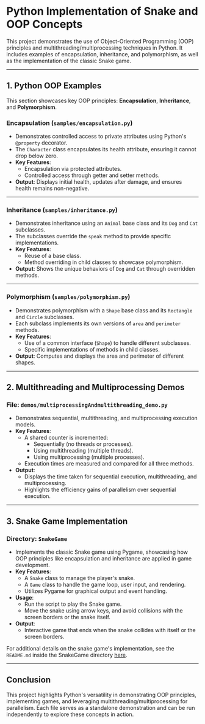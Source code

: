 # Python Implementation of Snake and OOP Concepts
This project demonstrates the use of Object-Oriented Programming (OOP) principles and multithreading/multiprocessing techniques in Python. It includes examples of encapsulation, inheritance, and polymorphism, as well as the implementation of the classic Snake game.

---

## **1. Python OOP Examples**
This section showcases key OOP principles: **Encapsulation**, **Inheritance**, and **Polymorphism**.

### **Encapsulation (`samples/encapsulation.py`)**
- Demonstrates controlled access to private attributes using Python's `@property` decorator.
- The `Character` class encapsulates its health attribute, ensuring it cannot drop below zero.
- **Key Features**:
    - Encapsulation via protected attributes.
    - Controlled access through getter and setter methods.
- **Output**:
  Displays initial health, updates after damage, and ensures health remains non-negative.

---

### **Inheritance (`samples/inheritance.py`)**
- Demonstrates inheritance using an `Animal` base class and its `Dog` and `Cat` subclasses.
- The subclasses override the `speak` method to provide specific implementations.
- **Key Features**:
    - Reuse of a base class.
    - Method overriding in child classes to showcase polymorphism.
- **Output**:
  Shows the unique behaviors of `Dog` and `Cat` through overridden methods.

---

### **Polymorphism (`samples/polymorphism.py`)**
- Demonstrates polymorphism with a `Shape` base class and its `Rectangle` and `Circle` subclasses.
- Each subclass implements its own versions of `area` and `perimeter` methods.
- **Key Features**:
    - Use of a common interface (`Shape`) to handle different subclasses.
    - Specific implementations of methods in child classes.
- **Output**:
  Computes and displays the area and perimeter of different shapes.

---

## **2. Multithreading and Multiprocessing Demos**
### **File: `demos/multiprocessingAndmultithreading_demo.py`**
- Demonstrates sequential, multithreading, and multiprocessing execution models.
- **Key Features**:
    - A shared counter is incremented:
        - Sequentially (no threads or processes).
        - Using multithreading (multiple threads).
        - Using multiprocessing (multiple processes).
    - Execution times are measured and compared for all three methods.
- **Output**:
    - Displays the time taken for sequential execution, multithreading, and multiprocessing.
    - Highlights the efficiency gains of parallelism over sequential execution.

---

## **3. Snake Game Implementation**
### **Directory: `SnakeGame`**
- Implements the classic Snake game using Pygame, showcasing how OOP principles like encapsulation and inheritance are applied in game development.
- **Key Features**:
    - A `Snake` class to manage the player's snake.
    - A `Game` class to handle the game loop, user input, and rendering.
    - Utilizes Pygame for graphical output and event handling.
- **Usage**:
    - Run the script to play the Snake game.
    - Move the snake using arrow keys, and avoid collisions with the screen borders or the snake itself.
- **Output**:
    - Interactive game that ends when the snake collides with itself or the screen borders.

For additional details on the snake game's implementation, see the `README.md` inside the SnakeGame directory [here](SnakeGame/README).

---

## **Conclusion**
This project highlights Python's versatility in demonstrating OOP principles, implementing games, and leveraging multithreading/multiprocessing for parallelism. Each file serves as a standalone demonstration and can be run independently to explore these concepts in action.
